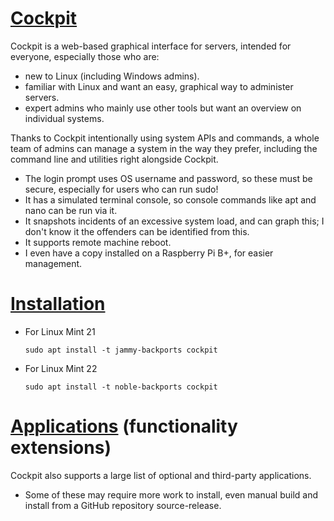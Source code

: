 # [Cockpit](https://cockpit-project.org/)

Cockpit is a web-based graphical interface for servers, intended for everyone, especially those who are:
- new to Linux (including Windows admins).
- familiar with Linux and want an easy, graphical way to administer servers.
- expert admins who mainly use other tools but want an overview on individual systems.

Thanks to Cockpit intentionally using system APIs and commands, 
a whole team of admins can manage a system in the way they prefer, 
including the command line and utilities right alongside Cockpit.

- The login prompt uses OS username and password, so these must be secure, especially for users who can run sudo!
- It has a simulated terminal console, so console commands like apt and nano can be run via it.
- It snapshots incidents of an excessive system load, and can graph this;
I don't know it the offenders can be identified from this.
- It supports remote machine reboot. 
- I even have a copy installed on a Raspberry Pi B+, for easier management.

# [Installation](https://cockpit-project.org/running.html#ubuntu)

- For Linux Mint 21
    ```shell
    sudo apt install -t jammy-backports cockpit
    ```

- For Linux Mint 22
    ```shell
    sudo apt install -t noble-backports cockpit
    ```

# [Applications](https://cockpit-project.org/applications.html) (functionality extensions)

Cockpit also supports a large list of optional and third-party applications.

- Some of these may require more work to install, even manual build and install from a GitHub repository source-release. 

